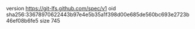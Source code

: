 version https://git-lfs.github.com/spec/v1
oid sha256:33678970622443b97e4e5b35a1f398d00e685de560bc693e2723b46ef08b6fe5
size 745
